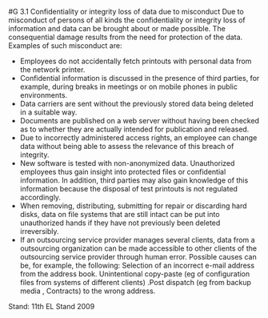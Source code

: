 #G 3.1 Confidentiality or integrity loss of data due to misconduct
Due to misconduct of persons of all kinds the confidentiality or integrity loss of information and data can be brought about or made possible. The consequential damage results from the need for protection of the data. Examples of such misconduct are:

* Employees do not accidentally fetch printouts with personal data from the network printer.
* Confidential information is discussed in the presence of third parties, for example, during breaks in meetings or on mobile phones in public environments.
* Data carriers are sent without the previously stored data being deleted in a suitable way.
* Documents are published on a web server without having been checked as to whether they are actually intended for publication and released.
* Due to incorrectly administered access rights, an employee can change data without being able to assess the relevance of this breach of integrity.
* New software is tested with non-anonymized data. Unauthorized employees thus gain insight into protected files or confidential information. In addition, third parties may also gain knowledge of this information because the disposal of test printouts is not regulated accordingly.
* When removing, distributing, submitting for repair or discarding hard disks, data on file systems that are still intact can be put into unauthorized hands if they have not previously been deleted irreversibly.
* If an outsourcing service provider manages several clients, data from a outsourcing organization can be made accessible to other clients of the outsourcing service provider through human error. Possible causes can be, for example, the following: Selection of an incorrect e-mail address from the address book. Unintentional copy-paste (eg of configuration files from systems of different clients) .Post dispatch (eg from backup media , Contracts) to the wrong address.


Stand: 11th EL Stand 2009



